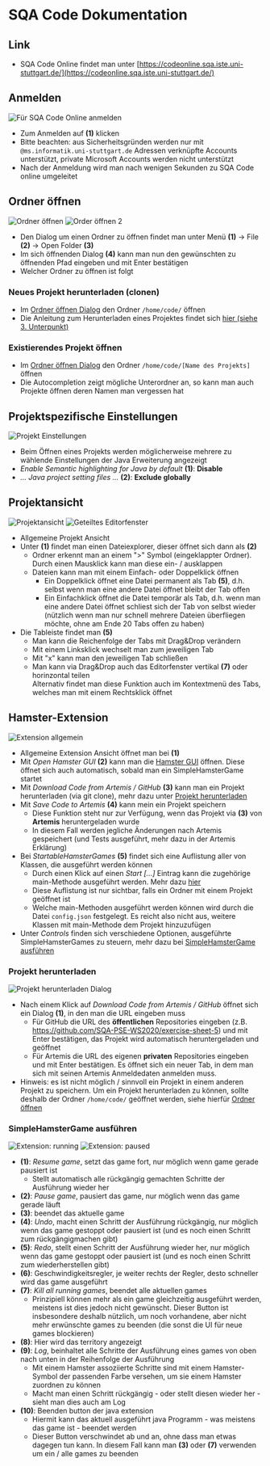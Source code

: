 # SQA Code Dokumentation

## Link
- SQA Code Online findet man unter [https://codeonline.sqa.iste.uni-stuttgart.de/](https://codeonline.sqa.iste.uni-stuttgart.de/)

## Anmelden
![Für SQA Code Online anmelden](Images/login.png)
- Zum Anmelden auf **(1)** klicken  
- Bitte beachten: aus Sicherheitsgründen werden nur mit `@ms.informatik.uni-stuttgart.de` Adressen verknüpfte Accounts unterstützt, private Microsoft Accounts werden nicht unterstützt
- Nach der Anmeldung wird man nach wenigen Sekunden zu SQA Code online umgeleitet

## Ordner öffnen
![Ordner öffnen](Images/open_folder.png)
![Order öffnen 2](Images/open_folder_2.png)
- Den Dialog um einen Ordner zu öffnen findet man unter Menü **(1)** -> File **(2)** -> Open Folder **(3)**
- Im sich öffnenden Dialog **(4)** kann man nun den gewünschten zu öffnenden Pfad eingeben und mit Enter bestätigen
- Welcher Ordner zu öffnen ist folgt
### Neues Projekt herunterladen (clonen)
- Im [Ordner öffnen Dialog](#Ordner-öffnen) den Ordner `/home/code/` öffnen
- Die Anleitung zum Herunterladen eines Projektes findet sich [hier (siehe 3. Unterpunkt)](#Hamster-Extension)

### Existierendes Projekt öffnen
- Im [Ordner öffnen Dialog](#Ordner-öffnen) den Ordner `/home/code/[Name des Projekts]` öffnen
- Die Autocompletion zeigt mögliche Unterordner an, so kann man auch Projekte öffnen deren Namen man vergessen hat

## Projektspezifische Einstellungen
![Projekt Einstellungen](Images/open_settings.png)
- Beim Öffnen eines Projekts werden möglicherweise mehrere zu wählende Einstellungen der Java Erweiterung angezeigt
- _Enable Semantic highlighting for Java by default_ **(1)**: **Disable**
- _... Java project setting files ..._ **(2)**: **Exclude globally**

## Projektansicht
![Projektansicht](Images/project_view.png)
![Geteiltes Editorfenster](Images/drag_drop.png)
- Allgemeine Projekt Ansicht
- Unter **(1)** findet man einen Dateiexplorer, dieser öffnet sich dann als **(2)**
    - Ordner erkennt man an einem ">" Symbol (eingeklappter Ordner). Durch einen Mausklick kann man diese ein- / ausklappen
    - Dateien kann man mit einem Einfach- oder Doppelklick öffnen
        - Ein Doppelklick öffnet eine Datei permanent als Tab **(5)**, d.h. selbst wenn man eine andere Datei öffnet bleibt der Tab offen
        - Ein Einfachklick öffnet die Datei temporär als Tab, d.h. wenn man eine andere Datei öffnet schliest sich der Tab von selbst wieder (nützlich wenn man nur schnell mehrere Dateien überfliegen möchte, ohne am Ende 20 Tabs offen zu haben)
- Die Tableiste findet man **(5)**
    - Man kann die Reichenfolge der Tabs mit Drag&Drop verändern
    - Mit einem Linksklick wechselt man zum jeweiligen Tab
    - Mit "x" kann man den jeweiligen Tab schließen
    - Man kann via Drag&Drop auch das Editorfenster vertikal **(7)** oder horinzontal teilen  
    Alternativ findet man diese Funktion auch im Kontextmenü des Tabs, welches man mit einem Rechtsklick öffnet

## Hamster-Extension
![Extension allgemein](Images/extension.png)
- Allgemeine Extension Ansicht öffnet man bei **(1)**
- Mit _Open Hamster GUI_ **(2)** kann man die [Hamster GUI](#SimpleHamsterGame-ausführen) öffnen. Diese öffnet sich auch automatisch, sobald man ein SimpleHamsterGame startet
- Mit _Download Code from Artemis / GitHub_ **(3)** kann man ein Projekt herunterladen (via git clone), mehr dazu unter [Projekt herunterladen](#Projekt-herunterladen)
- Mit _Save Code to Artemis_ **(4)** kann mein ein Projekt speichern
    - Diese Funktion steht nur zur Verfügung, wenn das Projekt via **(3)** von **Artemis** heruntergeladen wurde
    - In diesem Fall werden jegliche Änderungen nach Artemis gespeichert (und Tests ausgeführt, mehr dazu in der Artemis Erklärung)
- Bei _StartableHamsterGames_ **(5)** findet sich eine Auflistung aller von Klassen, die ausgeführt werden können
    - Durch einen Klick auf einen _Start [...]_ Eintrag kann die zugehörige main-Methode ausgeführt werden. Mehr dazu [hier](#SimpleHamsterGame-ausführen)
    - Diese Auflistung ist nur sichtbar, falls ein Ordner mit einem Projekt geöffnet ist
    - Welche main-Methoden ausgeführt werden können wird durch die Datei `config.json` festgelegt. Es reicht also nicht aus, weitere Klassen mit main-Methode dem Projekt hinzuzufügen
- Unter _Controls_ finden sich verschiedene Optionen, ausgeführte SimpleHamsterGames zu steuern, mehr dazu bei [SimpleHamsterGame ausführen](#SimpleHamsterGame-ausführen)
### Projekt herunterladen
![Projekt herunterladen Dialog](Images/clone.png)
- Nach einem Klick auf _Download Code from Artemis / GitHub_ öffnet sich ein Dialog **(1)**, in den man die URL eingeben muss
    - Für GitHub die URL des **öffentlichen** Repositories eingeben (z.B. https://github.com/SQA-PSE-WS2020/exercise-sheet-5) und mit Enter bestätigen, das Projekt wird automatisch heruntergeladen und geöffnet
    - Für Artemis die URL des eigenen **privaten** Repositories eingeben und mit Enter bestätigen. Es öffnet sich ein neuer Tab, in dem man sich mit seinen Artemis Anmeldedaten anmelden muss.
- Hinweis: es ist nicht möglich / sinnvoll ein Projekt in einem anderen Projekt zu speichern. Um ein Projekt herunterladen zu können, sollte deshalb der Ordner `/home/code/` geöffnet werden, siehe hierfür [Ordner öffnen](#Ordner-öffnen)
### SimpleHamsterGame ausführen
![Extension: running](Images/extension_running.png)
![Extension: paused](Images/extension_paused.png)
- **(1)**: _Resume game_, setzt das game fort, nur möglich wenn game gerade pausiert ist
    - Stellt automatisch alle rückgängig gemachten Schritte der Ausführung wieder her
- **(2)**: _Pause game_, pausiert das game, nur möglich wenn das game gerade läuft
- **(3)**: beendet das aktuelle game
- **(4)**: _Undo_, macht einen Schritt der Ausführung rückgängig, nur möglich wenn das game gestoppt oder pausiert ist (und es noch einen Schritt zum rückgängigmachen gibt)
- **(5)**: _Redo_, stellt einen Schritt der Ausführung wieder her, nur möglich wenn das game gestoppt oder pausiert ist (und es noch einen Schritt zum wiederherstellen gibt)
- **(6)**: Geschwindigkeitsregler, je weiter rechts der Regler, desto schneller wird das game ausgeführt
- **(7)**: _Kill all running games_, beendet alle aktuellen games
    - Prinzipiell können mehr als ein game gleichzeitig ausgeführt werden, meistens ist dies jedoch nicht gewünscht. Dieser Button ist insbesondere deshalb nützlich, um noch vorhandene, aber nicht mehr erwünschte games zu beenden (die sonst die UI für neue games blockieren)
- **(8)**: Hier wird das territory angezeigt
- **(9)**: _Log_, beinhaltet alle Schritte der Ausführung eines games von oben nach unten in der Reihenfolge der Ausführung
    - Mit einem Hamster assoziierte Schritte sind mit einem Hamster-Symbol der passenden Farbe versehen, um sie einem Hamster zuordnen zu können
    - Macht man einen Schritt rückgängig - oder stellt diesen wieder her - sieht man dies auch am Log
- **(10)**: Beenden button der java extension
    - Hiermit kann das aktuell ausgeführt java Programm - was meistens das game ist - beendet werden
    - Dieser Button verschwindet ab und an, ohne dass man etwas dagegen tun kann. In diesem Fall kann man **(3)** oder **(7)** verwenden um ein / alle games zu beenden
